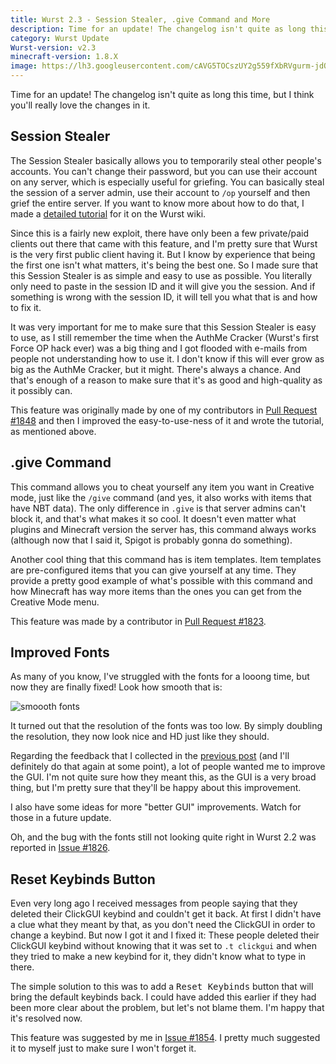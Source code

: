 ```yaml
---
title: Wurst 2.3 - Session Stealer, .give Command and More
description: Time for an update! The changelog isn't quite as long this time, but I think you'll love the changes in it.
category: Wurst Update
Wurst-version: v2.3
minecraft-version: 1.8.X
image: https://lh3.googleusercontent.com/cAVG5TOCszUY2g559fXbRVgurm-jdOccVPsALkBjuuz4rjW2-_OyiKW5qzRqDfy34DxF5PlxcZmaX5brn4MCEmcDFPo-phV282X2fawz1QFf78hullDfR30mFD5V-dA3sEkIn_4TdJ6UAMlFT2xKT20nhRYR0DAwVOwuxKiOdDEOCdJXT9Bzf5HA78Yg2DTLGmtSlzCGtGsKQIRDdyX46_3d0fratrASl1F69Qq_nyfphF0sntZrJyuXNlaK9Jd9Z-ybgA-gG-7-JId8xiSntme8C52ICsQVd79NkCbTsRyD-7fLSZA6rtVsYV5JjfLpYwR4u5OGJLUEeGC3Y6GIQb-_tPH_i065M5o4KxEXJ3Hkfz7QlnDlEqUlZ85YmkAucoBKJc7zlVJWuKL0tm07IZVEEpBpXtWf-bJBno6ri2jpqUOEi12-vV-JPnO7EOg7JGV2qOYZ-BH7JxjrqCQRmb-h_x4z3J9Z8j4eF5z0uQlyh9eNKV7sidU8ytqJhpPKjjT_CD-RywjJYoPBcCE2CsSvQfv6gD9UJVdRgsYnKinBoUHEdkJNcrneowB7KeErL_SdGAjWiVXKyFIj_ZBM7MgQs0A_Cl2YffO6WEgfRmh6kDr7=w1280-h720-no
---
```

Time for an update! The changelog isn't quite as long this time, but I think you'll really love the changes in it.

## Session Stealer
The Session Stealer basically allows you to temporarily steal other people's accounts. You can't change their password, but you can use their account on any server, which is especially useful for griefing. You can basically steal the session of a server admin, use their account to `/op` yourself and then grief the entire server. If you want to know more about how to do that, I made a [detailed tutorial](/wiki/Special_Features/Force_OP_(Session_Stealer)/) for it on the Wurst wiki.

Since this is a fairly new exploit, there have only been a few private/paid clients out there that came with this feature, and I'm pretty sure that Wurst is the very first public client having it. But I know by experience that being the first one isn't what matters, it's being the best one. So I made sure that this Session Stealer is as simple and easy to use as possible. You literally only need to paste in the session ID and it will give you the session. And if something is wrong with the session ID, it will tell you what that is and how to fix it.
<!--read more-->

It was very important for me to make sure that this Session Stealer is easy to use, as I still remember the time when the AuthMe Cracker (Wurst's first Force OP hack ever) was a big thing and I got flooded with e-mails from people not understanding how to use it. I don't know if this will ever grow as big as the AuthMe Cracker, but it might. There's always a chance. And that's enough of a reason to make sure that it's as good and high-quality as it possibly can.

This feature was originally made by one of my contributors in [Pull Request #1848](https://github.com/Wurst-Imperium/Wurst-Client/pull/1848) and then I improved the easy-to-use-ness of it and wrote the tutorial, as mentioned above.

## .give Command
This command allows you to cheat yourself any item you want in Creative mode, just like the `/give` command (and yes, it also works with items that have NBT data). The only difference in `.give` is that server admins can't block it, and that's what makes it so cool. It doesn't even matter what plugins and Minecraft version the server has, this command always works (although now that I said it, Spigot is probably gonna do something).

Another cool thing that this command has is item templates. Item templates are pre-configured items that you can give yourself at any time. They provide a pretty good example of what's possible with this command and how Minecraft has way more items than the ones you can get from the Creative Mode menu.

This feature was made by a contributor in [Pull Request #1823](https://github.com/Wurst-Imperium/Wurst-Client/pull/1823).

## Improved Fonts
As many of you know, I've struggled with the fonts for a looong time, but now they are finally fixed! Look how smooth that is:

![smoooth fonts](https://cloud.githubusercontent.com/assets/10100202/9395045/3299c52c-478c-11e5-93ae-8679cdc698a1.png)

It turned out that the resolution of the fonts was too low. By simply doubling the resolution, they now look nice and HD just like they should.

Regarding the feedback that I collected in the [previous post](/news/2015-08-15-feedback/) (and I'll definitely do that again at some point), a lot of people wanted me to improve the GUI. I'm not quite sure how they meant this, as the GUI is a very broad thing, but I'm pretty sure that they'll be happy about this improvement.

I also have some ideas for more "better GUI" improvements. Watch for those in a future update.

Oh, and the bug with the fonts still not looking quite right in Wurst 2.2 was reported in [Issue #1826](https://github.com/Wurst-Imperium/Wurst-Client/issues/1826).

## Reset Keybinds Button
Even very long ago I received messages from people saying that they deleted their ClickGUI keybind and couldn't get it back. At first I didn't have a clue what they meant by that, as you don't need the ClickGUI in order to change a keybind. But now I got it and I fixed it: These people deleted their ClickGUI keybind without knowing that it was set to `.t clickgui` and when they tried to make a new keybind for it, they didn't know what to type in there.

The simple solution to this was to add a <kbd>Reset Keybinds</kbd> button that will bring the default keybinds back. I could have added this earlier if they had been more clear about the problem, but let's not blame them. I'm happy that it's resolved now.

This feature was suggested by me in [Issue #1854](https://github.com/Wurst-Imperium/Wurst-Client/issues/1854). I pretty much suggested it to myself just to make sure I won't forget it.
